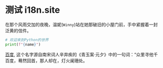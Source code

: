 # 测试 i18n.site

在那个风雨交加的夜晚，温妮(`Winny`)站在她那破旧的小屋门前，手中紧握着一封泛黄的信件。

```python
# 欢迎来到Python的世界
print(f"{name}")
```

<a class="A" href="https://baidu.com">百度</a>, 这个名字源自南宋词人辛弃疾的《青玉案·元夕》中的一句词：“众里寻他千百度，蓦然回首，那人却在，灯火阑珊处。
